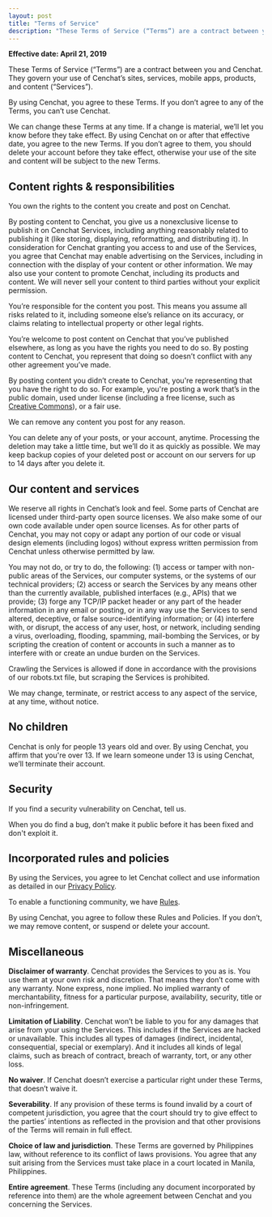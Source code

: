 ```yaml
---
layout: post
title: "Terms of Service"
description: "These Terms of Service (“Terms”) are a contract between you and Cenchat. They govern your use of Cenchat’s sites, services, mobile apps, products, and content (“Services”)."
---
```


**Effective date: April 21, 2019**

These Terms of Service (“Terms”) are a contract between you and Cenchat. They govern your use of Cenchat’s sites, services, mobile apps, products, and content (“Services”).

By using Cenchat, you agree to these Terms. If you don’t agree to any of the Terms, you can’t use Cenchat.

We can change these Terms at any time. If a change is material, we’ll let you know before they take effect. By using Cenchat on or after that effective date, you agree to the new Terms. If you don’t agree to them, you should delete your account before they take effect, otherwise your use of the site and content will be subject to the new Terms.

## Content rights & responsibilities

You own the rights to the content you create and post on Cenchat.

By posting content to Cenchat, you give us a nonexclusive license to publish it on Cenchat Services, including anything reasonably related to publishing it (like storing, displaying, reformatting, and distributing it). In consideration for Cenchat granting you access to and use of the Services, you agree that Cenchat may enable advertising on the Services, including in connection with the display of your content or other information. We may also use your content to promote Cenchat, including its products and content. We will never sell your content to third parties without your explicit permission.

You’re responsible for the content you post. This means you assume all risks related to it, including someone else’s reliance on its accuracy, or claims relating to intellectual property or other legal rights.

You’re welcome to post content on Cenchat that you’ve published elsewhere, as long as you have the rights you need to do so. By posting content to Cenchat, you represent that doing so doesn’t conflict with any other agreement you’ve made.

By posting content you didn’t create to Cenchat, you're representing that you have the right to do so. For example, you're posting a work that’s in the public domain, used under license (including a free license, such as <a href="https://creativecommons.org/licenses/">Creative Commons</a>), or a fair use.

We can remove any content you post for any reason.

You can delete any of your posts, or your account, anytime. Processing the deletion may take a little time, but we’ll do it as quickly as possible. We may keep backup copies of your deleted post or account on our servers for up to 14 days after you delete it.

## Our content and services

We reserve all rights in Cenchat’s look and feel. Some parts of Cenchat are licensed under third-party open source licenses. We also make some of our own code available under open source licenses. As for other parts of Cenchat, you may not copy or adapt any portion of our code or visual design elements (including logos) without express written permission from Cenchat unless otherwise permitted by law.

You may not do, or try to do, the following: (1) access or tamper with non-public areas of the Services, our computer systems, or the systems of our technical providers; (2) access or search the Services by any means other than the currently available, published interfaces (e.g., APIs) that we provide; (3) forge any TCP/IP packet header or any part of the header information in any email or posting, or in any way use the Services to send altered, deceptive, or false source-identifying information; or (4) interfere with, or disrupt, the access of any user, host, or network, including sending a virus, overloading, flooding, spamming, mail-bombing the Services, or by scripting the creation of content or accounts in such a manner as to interfere with or create an undue burden on the Services.

Crawling the Services is allowed if done in accordance with the provisions of our robots.txt file, but scraping the Services is prohibited.

We may change, terminate, or restrict access to any aspect of the service, at any time, without notice.

## No children

Cenchat is only for people 13 years old and over. By using Cenchat, you affirm that you're over 13. If we learn someone under 13 is using Cenchat, we’ll terminate their account.

## Security

If you find a security vulnerability on Cenchat, tell us.

When you do find a bug, don’t make it public before it has been fixed and don't exploit it.

## Incorporated rules and policies

By using the Services, you agree to let Cenchat collect and use information as detailed in our [Privacy Policy](privacy).

To enable a functioning community, we have [Rules](rules).

By using Cenchat, you agree to follow these Rules and Policies. If you don’t, we may remove content, or suspend or delete your account.

## Miscellaneous

**Disclaimer of warranty**. Cenchat provides the Services to you as is. You use them at your own risk and discretion. That means they don’t come with any warranty. None express, none implied. No implied warranty of merchantability, fitness for a particular purpose, availability, security, title or non-infringement.

**Limitation of Liability**. Cenchat won’t be liable to you for any damages that arise from your using the Services. This includes if the Services are hacked or unavailable. This includes all types of damages (indirect, incidental, consequential, special or exemplary). And it includes all kinds of legal claims, such as breach of contract, breach of warranty, tort, or any other loss.

**No waiver**. If Cenchat doesn’t exercise a particular right under these Terms, that doesn’t waive it.

**Severability**. If any provision of these terms is found invalid by a court of competent jurisdiction, you agree that the court should try to give effect to the parties’ intentions as reflected in the provision and that other provisions of the Terms will remain in full effect.

**Choice of law and jurisdiction**. These Terms are governed by Philippines law, without reference to its conflict of laws provisions. You agree that any suit arising from the Services must take place in a court located in Manila, Philippines.

**Entire agreement**. These Terms (including any document incorporated by reference into them) are the whole agreement between Cenchat and you concerning the Services.
